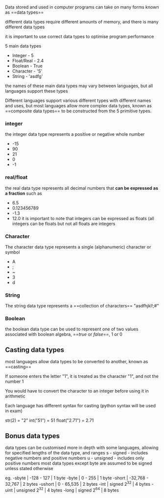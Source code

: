 Data stored and used in computer programs can take on many forms known as ==data types==

different data types require different amounts of memory, and there is many different data types

it is important to use correct data types to optimise program performance

5 main data types
- Integer - 5
- Float/Real - 2.4
- Boolean - True
- Character - 'S'
- String - 'asdfg'

the names of these main data types may vary between languages, but all languages support these types

Different languages support various different types with different names and uses, but most languages allow more complex data types, known as ==composite data types== to be constructed from the 5 primitive types.

### integer
the integer data type represents a positive or negative whole number
- -15
- 90
- 21
- 0
- -1

### real/float
the real data type represents all decimal numbers that **can be expressed as a fraction** such as 
-  6.5
- 0.123456789
- -1.3
- 12.0
it is important to note that integers can be expressed as floats (all integers can be floats but not all floats are integers

### Character
The character data type represents a single (alphanumeric) character or symbol
- A
- ;
- ~
- 3
- d

### String
The string data type represents a ==collection of characters==
"asdfhjkl!;#"

### Boolean
the boolean data type can be used to represent one of two values associated with boolean algebra, ==*true* or *false*==, 1 or 0

## Casting data types

most languages allow data types to be converted to another, known as ==casting==

If someone enters the letter "1", it is treated as the character "1", and not the number 1

You would have to convert the character to an integer before using it in arithmetic

Each language has different syntax for casting (python syntax will be used in exam)

str(2) = "2"
int("51") = 51
float("2.71") = 2.71

## Bonus data types
data types can be customised more in depth with some languages, allowing for specified lengths of the data type, and ranges
s - signed - includes negative numbers and positive numbers
u - unsigned - includes only positive numbers
most data types except byte are assumed to be signed unless stated otherwise

eg.
-sbyte |  -128 - 127 | 1 byte 
-byte |  0 - 255 | 1 byte
-short | -32,768 - 32,767 | 2 bytes
-ushort | 0 - 65,535 | 2 bytes
-int | signed 2<sup>32</sup> | 4 bytes
-uint | unsigned 2<sup>32</sup> | 4 bytes
-long | signed 2<sup>64</sup>  | 8 bytes
